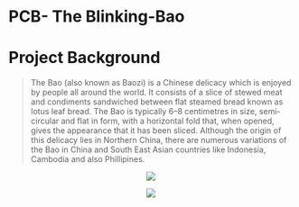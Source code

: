 # PCB- The Blinking-Bao

# Project Background
> The Bao (also known as Baozi) is a Chinese delicacy which is enjoyed by people all around the world. It consists of a slice of stewed meat and condiments sandwiched between flat steamed bread known as lotus leaf bread. The Bao is typically 6–8 centimetres in size, semi-circular and flat in form, with a horizontal fold that, when opened, gives the appearance that it has been sliced. Although the origin of this delicacy lies in Northern China, there are numerous variations of the Bao in China and South East Asian countries like Indonesia, Cambodia and also Phillipines.
<p align="center">
<img align="center" src="https://github.com/Manas-24/PCB---The-Blinking-Bao/blob/main/Bao%20buns.jpg">
</p>
<p align="center">
<img align="center" src="https://github.com/Manas-24/PCB---The-Blinking-Bao/blob/main/Bao%20buns_2.jpg">
</p>

 
